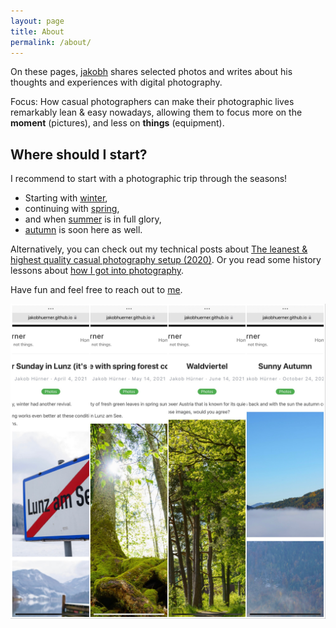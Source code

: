 ```yaml
---
layout: page
title: About
permalink: /about/
---
```


On these pages, [jakobh](https://www.twitter.com/jakobh) shares selected photos and writes about his thoughts and experiences with digital photography.

Focus: How casual photographers can make their photographic lives remarkably lean & easy nowadays, allowing them to focus more on the __moment__ (pictures), and less on __things__ (equipment).

## Where should I start?

I recommend to start with a photographic trip through the seasons!

- Starting with [winter](../easter_sunday_winter_lunz_2021/),
- continuing with [spring](../spring_forest/),
- and when [summer](../waldviertel_impressions/) is in full glory,
- [autumn](../autumn/) is soon here as well.


Alternatively, you can check out my technical posts about [The leanest & highest quality casual photography setup (2020)](https://jakobhuerner.github.io/leanest_highest_quality_casual_photography_setup/).
Or you read some history lessons about [how I got into photography](https://jakobhuerner.github.io/my_personal_photography_history/).


Have fun and feel free to reach out to [me](https://www.twitter.com/jakobh).

![Posts overview](../images/post_collage.jpg)
